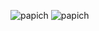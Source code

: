 ![papich](https://github.com/hsywy/hsywy/blob/main/papich.gif)
![papich](https://github.com/hsywy/hsywy/blob/main/papich.gif)
